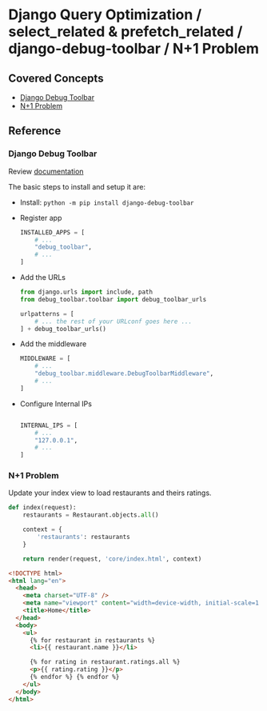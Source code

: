 # Django Query Optimization / select_related & prefetch_related / django-debug-toolbar / N+1 Problem

## Covered Concepts

- [Django Debug Toolbar](#django-debug-toolbar)
- [N+1 Problem](#n1-problem)

## Reference

### Django Debug Toolbar

Review [documentation](https://django-debug-toolbar.readthedocs.io/en/latest/installation.html)

The basic steps to install and setup it are:

- Install: `python -m pip install django-debug-toolbar`
- Register app

  ```py
  INSTALLED_APPS = [
      # ...
      "debug_toolbar",
      # ...
  ]
  ```

- Add the URLs

  ```py
  from django.urls import include, path
  from debug_toolbar.toolbar import debug_toolbar_urls

  urlpatterns = [
      # ... the rest of your URLconf goes here ...
  ] + debug_toolbar_urls()
  ```

- Add the middleware

  ```py
  MIDDLEWARE = [
      # ...
      "debug_toolbar.middleware.DebugToolbarMiddleware",
      # ...
  ]
  ```

- Configure Internal IPs

  ```py

  INTERNAL_IPS = [
      # ...
      "127.0.0.1",
      # ...
  ]
  ```

### N+1 Problem

Update your index view to load restaurants and theirs ratings.

```py
def index(request):
    restaurants = Restaurant.objects.all()

    context = {
        'restaurants': restaurants
    }

    return render(request, 'core/index.html', context)
```

```html
<!DOCTYPE html>
<html lang="en">
  <head>
    <meta charset="UTF-8" />
    <meta name="viewport" content="width=device-width, initial-scale=1.0" />
    <title>Home</title>
  </head>
  <body>
    <ul>
      {% for restaurant in restaurants %}
      <li>{{ restaurant.name }}</li>

      {% for rating in restaurant.ratings.all %}
      <p>{{ rating.rating }}</p>
      {% endfor %} {% endfor %}
    </ul>
  </body>
</html>
```
